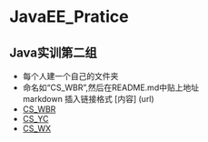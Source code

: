 # JavaEE_Pratice
## Java实训第二组 
* 每个人建一个自己的文件夹 
* 命名如“CS_WBR”,然后在README.md中贴上地址 \
markdown 插入链接格式 [内容] (url)
* [CS_WBR](https://github.com/wbr1224/JavaEE_Pratice/tree/master/%E6%B1%AA%E9%82%A6%E8%8D%A331701701228) 
* [CS_YC](https://github.com/wbr1224/JavaEE_Pratice/tree/master/CS_YC)
* [CS_WX](https://github.com/wbr1224/JavaEE_Pratice/tree/master/CS_WX)

